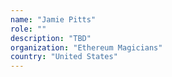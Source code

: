 ```yaml
---
name: "Jamie Pitts"
role: ""
description: "TBD"
organization: "Ethereum Magicians"
country: "United States"
---
```

